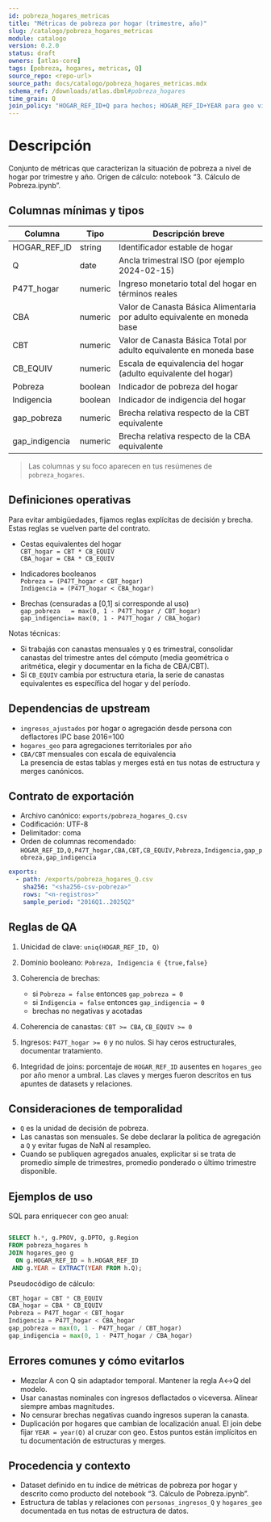 ```yaml
---
id: pobreza_hogares_metricas
title: "Métricas de pobreza por hogar (trimestre, año)"
slug: /catalogo/pobreza_hogares_metricas
module: catalogo
version: 0.2.0
status: draft
owners: [atlas-core]
tags: [pobreza, hogares, metricas, Q]
source_repo: <repo-url>
source_path: docs/catalogo/pobreza_hogares_metricas.mdx
schema_ref: /downloads/atlas.dbml#pobreza_hogares
time_grain: Q
join_policy: "HOGAR_REF_ID+Q para hechos; HOGAR_REF_ID+YEAR para geo via adaptador temporal"
---
```


# Descripción
Conjunto de métricas que caracterizan la situación de pobreza a nivel de hogar por trimestre y año. Origen de cálculo: notebook “3. Cálculo de Pobreza.ipynb”. <!-- removed contentReference -->

## Columnas mínimas y tipos
| Columna          | Tipo     | Descripción breve                                                                                                  |
|------------------|----------|---------------------------------------------------------------------------------------------------------------------|
| HOGAR_REF_ID     | string   | Identificador estable de hogar                                                                                      |
| Q                | date     | Ancla trimestral ISO (por ejemplo 2024-02-15)                                                                       |
| P47T_hogar       | numeric  | Ingreso monetario total del hogar en términos reales                                                                |
| CBA              | numeric  | Valor de Canasta Básica Alimentaria por adulto equivalente en moneda base                                           |
| CBT              | numeric  | Valor de Canasta Básica Total por adulto equivalente en moneda base                                                 |
| CB_EQUIV         | numeric  | Escala de equivalencia del hogar (adulto equivalente del hogar)                                                     |
| Pobreza          | boolean  | Indicador de pobreza del hogar                                                                                       |
| Indigencia       | boolean  | Indicador de indigencia del hogar                                                                                    |
| gap_pobreza      | numeric  | Brecha relativa respecto de la CBT equivalente                                                                      |
| gap_indigencia   | numeric  | Brecha relativa respecto de la CBA equivalente                                                                      |

> Las columnas y su foco aparecen en tus resúmenes de `pobreza_hogares`. <!-- removed contentReference -->

## Definiciones operativas
Para evitar ambigüedades, fijamos reglas explícitas de decisión y brecha. Estas reglas se vuelven parte del contrato.

- Cestas equivalentes del hogar  
  `CBT_hogar = CBT * CB_EQUIV`  
  `CBA_hogar = CBA * CB_EQUIV`

- Indicadores booleanos  
  `Pobreza = (P47T_hogar < CBT_hogar)`  
  `Indigencia = (P47T_hogar < CBA_hogar)`

- Brechas (censuradas a [0,1] si corresponde al uso)  
  `gap_pobreza   = max(0, 1 - P47T_hogar / CBT_hogar)`  
  `gap_indigencia= max(0, 1 - P47T_hogar / CBA_hogar)`

Notas técnicas:
- Si trabajás con canastas mensuales y `Q` es trimestral, consolidar canastas del trimestre antes del cómputo (media geométrica o aritmética, elegir y documentar en la ficha de CBA/CBT).  
- Si `CB_EQUIV` cambia por estructura etaria, la serie de canastas equivalentes es específica del hogar y del período.

## Dependencias de upstream
- `ingresos_ajustados` por hogar o agregación desde persona con deflactores IPC base 2016=100  
- `hogares_geo` para agregaciones territoriales por año  
- `CBA/CBT` mensuales con escala de equivalencia  
La presencia de estas tablas y merges está en tus notas de estructura y merges canónicos. <!-- removed contentReference -->

## Contrato de exportación
- Archivo canónico: `exports/pobreza_hogares_Q.csv`  
- Codificación: UTF-8  
- Delimitador: coma  
- Orden de columnas recomendado:  
  `HOGAR_REF_ID,Q,P47T_hogar,CBA,CBT,CB_EQUIV,Pobreza,Indigencia,gap_pobreza,gap_indigencia`

~~~yaml
exports:
  - path: /exports/pobreza_hogares_Q.csv
    sha256: "<sha256-csv-pobreza>"
    rows: "<n-registros>"
    sample_period: "2016Q1..2025Q2"
~~~

## Reglas de QA

1. Unicidad de clave: `uniq(HOGAR_REF_ID, Q)`
2. Dominio booleano: `Pobreza, Indigencia ∈ {true,false}`
3. Coherencia de brechas:

   * si `Pobreza = false` entonces `gap_pobreza = 0`
   * si `Indigencia = false` entonces `gap_indigencia = 0`
   * brechas no negativas y acotadas
4. Coherencia de canastas: `CBT >= CBA`, `CB_EQUIV >= 0`
5. Ingresos: `P47T_hogar >= 0` y no nulos. Si hay ceros estructurales, documentar tratamiento.
6. Integridad de joins: porcentaje de `HOGAR_REF_ID` ausentes en `hogares_geo` por año menor a umbral.
   Las claves y merges fueron descritos en tus apuntes de datasets y relaciones.&#x20;

## Consideraciones de temporalidad

* `Q` es la unidad de decisión de pobreza.
* Las canastas son mensuales. Se debe declarar la política de agregación a `Q` y evitar fugas de NaN al resampleo.
* Cuando se publiquen agregados anuales, explicitar si se trata de promedio simple de trimestres, promedio ponderado o último trimestre disponible.

## Ejemplos de uso

SQL para enriquecer con geo anual:



~~~sql

SELECT h.*, g.PROV, g.DPTO, g.Region
FROM pobreza_hogares h
JOIN hogares_geo g
  ON g.HOGAR_REF_ID = h.HOGAR_REF_ID
 AND g.YEAR = EXTRACT(YEAR FROM h.Q);

~~~



Pseudocódigo de cálculo:

~~~python
CBT_hogar = CBT * CB_EQUIV
CBA_hogar = CBA * CB_EQUIV
Pobreza = P47T_hogar < CBT_hogar
Indigencia = P47T_hogar < CBA_hogar
gap_pobreza = max(0, 1 - P47T_hogar / CBT_hogar)
gap_indigencia = max(0, 1 - P47T_hogar / CBA_hogar)
~~~

## Errores comunes y cómo evitarlos

* Mezclar A con Q sin adaptador temporal. Mantener la regla A↔Q del modelo.
* Usar canastas nominales con ingresos deflactados o viceversa. Alinear siempre ambas magnitudes.
* No censurar brechas negativas cuando ingresos superan la canasta.
* Duplicación por hogares que cambian de localización anual. El join debe fijar `YEAR = year(Q)` al cruzar con geo.
  Estos puntos están implícitos en tu documentación de estructuras y merges.&#x20;

## Procedencia y contexto

* Dataset definido en tu índice de métricas de pobreza por hogar y descrito como producto del notebook “3. Cálculo de Pobreza.ipynb”.&#x20;
* Estructura de tablas y relaciones con `personas_ingresos_Q` y `hogares_geo` documentada en tus notas de estructura de datos.&#x20;

~~~